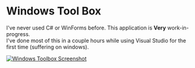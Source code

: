 # Windows Tool Box

I've never used C# or WinForms before. This application is **Very** work-in-progress.  
I've done most of this in a couple hours while using Visual Studio for the first time (suffering on windows).

[![Windows Toolbox Screenshot](https://i.imgur.com/WBDafXl.png)](https://github.com/El-Wumbus/Decators-Windows-Toolbox)
